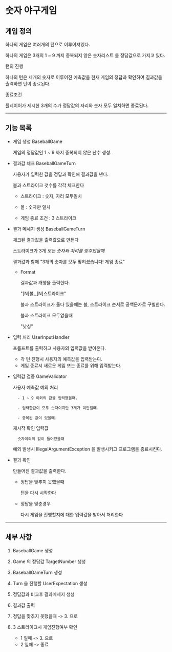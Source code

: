 # 숫자 야구게임

## 게임 정의 

하나의 게임은 여러개의 턴으로 이루어져있다.

하나의 게임은 3개의 1 ~ 9 까지 중복되지 않은 숫자리스트 를 정답값으로 가지고 있다.

턴의 진행

하나의 턴은 세개의 숫자로 이루어진 예측값을 현재 게임의 정답과 확인하여 결과값을 출력하면 턴이 종료된다.

종료조건

플레이어가 제시한 3개의 수가 정답값의 자리와 숫자 모두 일치하면 종료된다.

---

## 기능 목록

- 게임 생성 BaseballGame

    게임의 정답값인 1 ~ 9 까지 중복되지 않은 난수 생성.

- 결과값 체크 BaseballGameTurn

    사용자가 입력한 값을 정답과 확인해 결과값을 낸다.

    볼과 스트라이크 갯수를 각각 체크한다

    - 스트라이크 : 숫자, 자리 모두일치

    - 볼 : 숫자만 일치

    - 게임 종료 조건 : 3 스트라이크
 
- 결과 메세지 생성 BaseballGameTurn

    체크된 결과값을 출력값으로 만든다

    스트라이크가 3개 *모든 숫자와 자리를 맞추었을때* 

    결과값과 함께 "3개의 숫자를 모두 맞히셨습니다! 게임 종료" 

    - Format

        결과값과 개행을 출력한다.

        "[N]볼␣[N]스트라이크"

        볼과 스트라이크가 둘다 있을때는 볼, 스트라이크 순서로 공백문자로 구별한다.

        볼과 스트라이크 모두없을때

        "낫싱"

- 입력 처리 UserInputHandler

    프롬프트를 출력하고 사용자의 입력값을 받아온다.

    - 각 턴 진행시 사용자의 예측값을 입력받는다.
    - 게임 종료시 새로운 게임 또는 종료를 위해 입력받는다.

- 입력값 검증 GameValidator

    사용자 예측값 예외 처리

        - 1 ~ 9 이외의 값을 입력했을때. 

        - 입력한값이 모두 숫자이지만 3개가 미만일때.

        - 중복된 값이 있을때.
    
    재시작 확인 입력값
        
        숫자이외의 값이 들어왔을때

    예외 발생시 IllegalArgumentException 을 발생시키고 프로그램을 종료시킨다.

- 결과 확인

    만들어진 결과값을 출력한다.

    - 정답을 맞추지 못했을때

        턴을 다시 시작한다
    - 정답을 맞춘경우

        다시 게임을 진행할지에 대한 입력값을 받아서 처리한다


---

## 세부 사항

1. BaseballGame 생성

2. Game 의 정답값 TargetNumber 생성

3. BaseballGameTurn 생성

4. Turn 을 진행할 UserExpectation 생성

5. 정답값과 비교후 결과메세지 생성

6. 결과값 출력

7. 정답을 맞추지 못했을때 -> 3. 으로 

8. 3 스트라이크시 게임진행여부 확인
   - 1 일때 -> 3. 으로 
   - 2 일때 -> 종료

